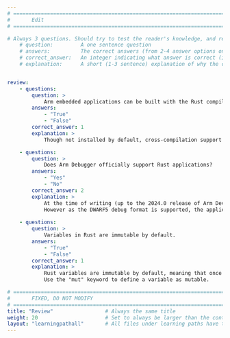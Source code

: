 ```yaml
---
# ================================================================================
#       Edit
# ================================================================================

# Always 3 questions. Should try to test the reader's knowledge, and reinforce the key points you want them to remember.
    # question:         A one sentence question
    # answers:          The correct answers (from 2-4 answer options only). Should be surrounded by quotes.
    # correct_answer:   An integer indicating what answer is correct (index starts from 0)
    # explanation:      A short (1-3 sentence) explanation of why the correct answer is correct. Can add additional context if desired


review:
    - questions:
        question: >
            Arm embedded applications can be built with the Rust compiler rustc.
        answers:
            - "True"
            - "False"
        correct_answer: 1
        explanation: >
            Though not installed by default, cross-compilation support for Arm architectures can easily be added.

    - questions:
        question: >
            Does Arm Debugger officially support Rust applications?
        answers:
            - "Yes"
            - "No"
        correct_answer: 2
        explanation: >
            At the time of writing (up to the 2024.0 release of Arm Development Studio), Rust applications are not officially supported.
            However as the DWARF5 debug format is supported, the applications can be loaded and have reasonable debug visibility.
            
    - questions:
        question: >
            Variables in Rust are immutable by default.
        answers:
            - "True"
            - "False"
        correct_answer: 1
        explanation: >
            Rust variables are immutable by default, meaning that once they are set to a value, they cannot be changed.
            Use the "mut" keyword to define a variable as mutable.

# ================================================================================
#       FIXED, DO NOT MODIFY
# ================================================================================
title: "Review"                 # Always the same title
weight: 20                      # Set to always be larger than the content in this path
layout: "learningpathall"       # All files under learning paths have this same wrapper
---
```

